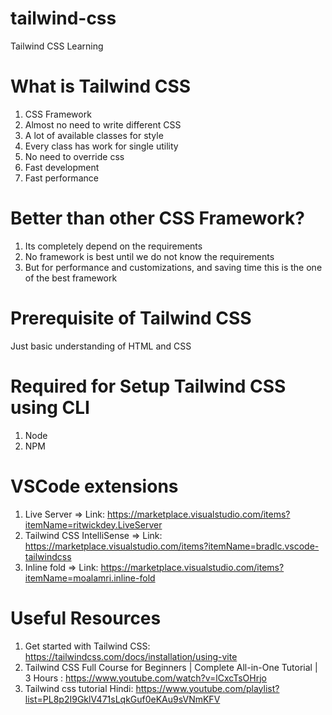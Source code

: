 # tailwind-css
Tailwind CSS Learning

# What is Tailwind CSS
1) CSS Framework
2) Almost no need to write different CSS
3) A lot of available classes for style
4) Every class has work for single utility
5) No need to override css
6) Fast development
7) Fast performance

# Better than other CSS Framework?
1) Its completely depend on the requirements
2) No framework is best until we do not know the requirements
3) But for performance and customizations, and saving time this is the one of the best framework

# Prerequisite of Tailwind CSS
Just basic understanding of HTML and CSS

# Required for Setup Tailwind CSS using CLI
1) Node
2) NPM

# VSCode extensions
1) Live Server => Link: https://marketplace.visualstudio.com/items?itemName=ritwickdey.LiveServer
2) Tailwind CSS IntelliSense => Link: https://marketplace.visualstudio.com/items?itemName=bradlc.vscode-tailwindcss
3) Inline fold => Link: https://marketplace.visualstudio.com/items?itemName=moalamri.inline-fold

# Useful Resources
1) Get started with Tailwind CSS: https://tailwindcss.com/docs/installation/using-vite
2) Tailwind CSS Full Course for Beginners | Complete All-in-One Tutorial | 3 Hours : https://www.youtube.com/watch?v=lCxcTsOHrjo
3) Tailwind css tutorial Hindi: https://www.youtube.com/playlist?list=PL8p2I9GklV471sLqkGuf0eKAu9sVNmKFV